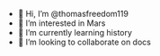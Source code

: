 - 👋 Hi, I’m @thomasfreedom119
- 👀 I’m interested in Mars
- 🌱 I’m currently learning history
- 💞️ I’m looking to collaborate on docs


<!---
thomasfreedom119/thomasfreedom119 is a ✨ special ✨ repository because its `README.md` (this file) appears on your GitHub profile.
You can click the Preview link to take a look at your changes.
--->
